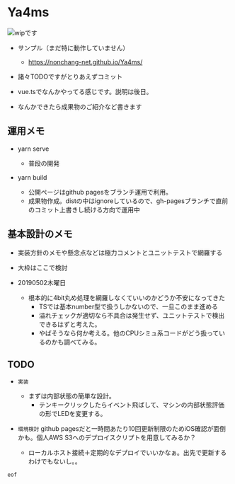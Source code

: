 # Ya4ms

![wipです](https://user-images.githubusercontent.com/30385722/56750868-acfa2580-67bf-11e9-83c3-7fe068a92a1a.png)

- サンプル（まだ特に動作していません）
	- https://nonchang-net.github.io/Ya4ms/

- 諸々TODOですがとりあえずコミット

- vue.tsでなんかやってる感じです。説明は後日。

- なんかできたら成果物のご紹介など書きます



## 運用メモ

- yarn serve
	- 普段の開発

- yarn build
	- 公開ページはgithub pagesをブランチ運用で利用。
	- 成果物作成。distの中はignoreしているので、gh-pagesブランチで直前のコミット上書きし続ける方向で運用中


## 基本設計のメモ

- 実装方針のメモや懸念点などは極力コメントとユニットテストで網羅する
- 大枠はここで検討

- 20190502木曜日
	- 根本的に4bit丸め処理を網羅しなくていいのかどうか不安になってきた
		- TSでは基本number型で扱うしかないので、一旦このまま進める
		- 溢れチェックが適切なら不具合は発生せず、ユニットテストで検出できるはずと考えた。
		- やばそうなら何か考える。他のCPUシミュ系コードがどう扱っているのかも調べてみる。


## TODO

- `実装`
	- まずは内部状態の簡単な設計。
		- テンキークリックしたらイベント飛ばして、マシンの内部状態評価の形でLEDを変更する。

- `環境検討` github pagesだと一時間あたり10回更新制限のためiOS確認が面倒かも。個人AWS S3へのデプロイスクリプトを用意してみるか？
	- ローカルホスト接続＋定期的なデプロイでいいかなぁ。出先で更新するわけでもないし。。

`eof`

